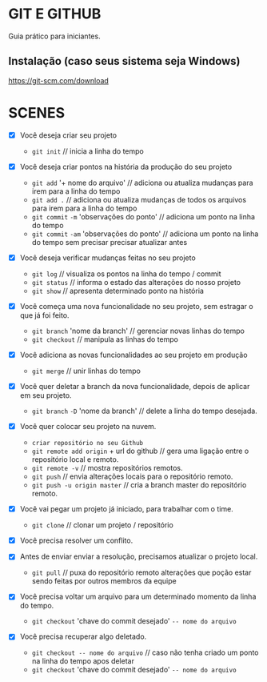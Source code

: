 # GIT E GITHUB

Guia prático para iniciantes.

## Instalação (caso seus sistema seja Windows)

https://git-scm.com/download

# SCENES
- [x] Você deseja criar seu projeto

    * `git init` // inicia a linha do tempo

- [x] Você deseja criar pontos na história da produção do seu projeto

    * `git add` '+ nome do arquivo' // adiciona ou atualiza mudanças para irem para a linha do tempo
    * `git add .` // adiciona ou atualiza mudanças de todos os arquivos para irem para a linha do tempo
    * `git commit` `-m` 'observações do ponto' // adiciona um ponto na linha do tempo
    * `git commit` `-am` 'observações do ponto' // adiciona um ponto na linha do tempo sem precisar precisar atualizar antes

- [x] Você deseja verificar mudanças feitas no seu projeto

    * `git log` // visualiza os pontos na linha do tempo / commit
    * `git status` // informa o estado das alterações do nosso projeto
    * `git show` // apresenta determinado ponto na história

- [x] Você começa uma nova funcionalidade no seu projeto, sem estragar o que já foi feito.

    * `git branch` 'nome da branch' // gerenciar novas linhas do tempo
    * `git checkout` // manipula as linhas do tempo

- [x] Você adiciona as novas funcionalidades ao seu projeto em produção

    * `git merge` // unir linhas do tempo

- [x] Você quer deletar a branch da nova funcionalidade, depois de aplicar em seu projeto.

    * `git branch` `-D` 'nome da branch' // delete a linha do tempo desejada.

- [x] Você quer colocar seu projeto na nuvem.

    * `criar repositório no seu Github`
    * `git remote add origin` + url do github // gera uma ligação entre o repositório local e remoto.
    * `git remote -v` // mostra repositórios remotos.
    * `git push` // envia alterações locais para o repositório remoto.
    * `git push -u origin master` // cria a branch master do repositório remoto.

- [x] Você vai pegar um projeto já iniciado, para trabalhar com o time.
    * `git clone` // clonar um projeto / repositório
- [x] Você precisa resolver um conflito.
- [x] Antes de enviar enviar a resolução, precisamos atualizar o projeto local.

    * `git pull` // puxa do repositório remoto alterações que poção estar sendo feitas por outros membros da equipe

- [x] Você precisa voltar um arquivo para um determinado momento da linha do tempo.

    * `git checkout` 'chave do commit desejado' `-- nome do arquivo`

- [x] Você precisa recuperar algo deletado.

    * `git checkout -- nome do arquivo` // caso não tenha criado um ponto na linha do tempo apos deletar
    * `git checkout` 'chave do commit desejado' `-- nome do arquivo`
